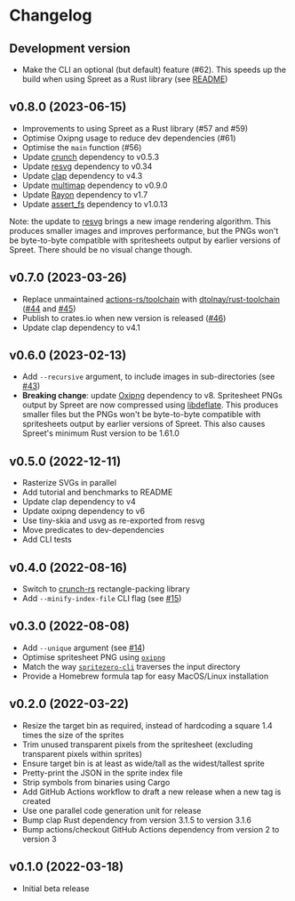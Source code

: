 # Changelog

## Development version

- Make the CLI an optional (but default) feature (#62). This speeds up the build when using Spreet as a Rust library (see [README](README.md#using-spreet-as-a-rust-library))

## v0.8.0 (2023-06-15)

- Improvements to using Spreet as a Rust library (#57 and #59)
- Optimise Oxipng usage to reduce dev dependencies (#61)
- Optimise the `main` function (#56)
- Update [crunch](https://crates.io/crates/crunch) dependency to v0.5.3
- Update [resvg](https://crates.io/crates/resvg) dependency to v0.34
- Update [clap](https://crates.io/crates/clap) dependency to v4.3
- Update [multimap](https://crates.io/crates/multimap) dependency to v0.9.0
- Update [Rayon](https://crates.io/crates/rayon) dependency to v1.7
- Update [assert_fs](https://crates.io/crates/assert_fs) dependency to v1.0.13

Note: the update to [resvg](https://crates.io/crates/resvg) brings a new image rendering algorithm. This produces smaller images and improves performance, but the PNGs won't be byte-to-byte compatible with spritesheets output by earlier versions of Spreet. There should be no visual change though.

## v0.7.0 (2023-03-26)

- Replace unmaintained [actions-rs/toolchain](https://github.com/actions-rs/toolchain) with [dtolnay/rust-toolchain](https://github.com/dtolnay/rust-toolchain) ([#44](https://github.com/flother/spreet/pull/44) and [#45](https://github.com/flother/spreet/pull/45))
- Publish to crates.io when new version is released ([#46](https://github.com/flother/spreet/pull/46))
- Update clap dependency to v4.1

## v0.6.0 (2023-02-13)

- Add `--recursive` argument, to include images in sub-directories (see [#43](https://github.com/flother/spreet/pull/43))
- **Breaking change**: update [Oxipng](https://github.com/shssoichiro/oxipng) dependency to v8. Spritesheet PNGs output by Spreet are now compressed using [libdeflate](https://github.com/ebiggers/libdeflate). This produces smaller files but the PNGs won't be byte-to-byte compatible with spritesheets output by earlier versions of Spreet. This also causes Spreet's minimum Rust version to be 1.61.0

## v0.5.0 (2022-12-11)

- Rasterize SVGs in parallel
- Add tutorial and benchmarks to README
- Update clap dependency to v4
- Update oxipng dependency to v6
- Use tiny-skia and usvg as re-exported from resvg
- Move predicates to dev-dependencies
- Add CLI tests

## v0.4.0 (2022-08-16)

- Switch to [crunch-rs](https://github.com/ChevyRay/crunch-rs) rectangle-packing library
- Add `--minify-index-file` CLI flag (see [#15](https://github.com/flother/spreet/issues/15))

## v0.3.0 (2022-08-08)

- Add `--unique` argument (see [#14](https://github.com/flother/spreet/pull/14))
- Optimise spritesheet PNG using [`oxipng`](https://github.com/shssoichiro/oxipng)
- Match the way [`spritezero-cli`](https://github.com/mapbox/spritezero-cli) traverses the input directory
- Provide a Homebrew formula tap for easy MacOS/Linux installation

## v0.2.0 (2022-03-22)

- Resize the target bin as required, instead of hardcoding a square 1.4 times the size of the sprites
- Trim unused transparent pixels from the spritesheet (excluding transparent pixels within sprites)
- Ensure target bin is at least as wide/tall as the widest/tallest sprite
- Pretty-print the JSON in the sprite index file
- Strip symbols from binaries using Cargo
- Add GitHub Actions workflow to draft a new release when a new tag is created
- Use one parallel code generation unit for release
- Bump clap Rust dependency from version 3.1.5 to version 3.1.6
- Bump actions/checkout GitHub Actions dependency from version 2 to version 3

## v0.1.0 (2022-03-18)

- Initial beta release

